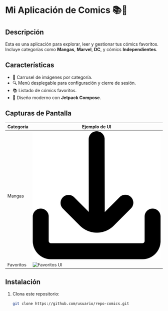 # Mi Aplicación de Comics 📚🎨

## Descripción
Esta es una aplicación para explorar, leer y gestionar tus cómics favoritos. Incluye categorías como **Mangas**, **Marvel**, **DC**, y cómics **Independientes**.

## Características
- 🎡 Carrusel de imágenes por categoría.
- 🔍 Menú desplegable para configuración y cierre de sesión.
- 📚 Listado de cómics favoritos.
- 🌟 Diseño moderno con **Jetpack Compose**.

## Capturas de Pantalla
| Categoría | Ejemplo de UI |
|-----------|---------------|
| Mangas    | ![Mangas UI](app/src/main/res/drawable/ic_download.png) |
| Favoritos | ![Favoritos UI](ruta/a/favoritos_ui.png) |

## Instalación
1. Clona este repositorio:
   ```bash
   git clone https://github.com/usuario/repo-comics.git
